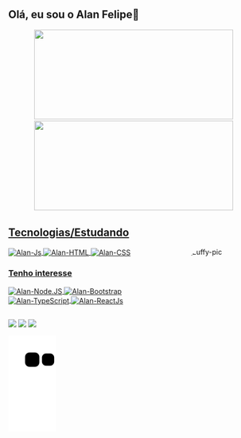 ## Olá, eu sou o Alan Felipe👋

<div align="center">
  <a href="https://github.com/alanfljesus">
  <img height="180em" width="400em"src="https://github-readme-stats.vercel.app/api?username=alanfljesus&show_icons=true&theme=dracula&include_all_commits=true&count_private=true"/>
  <img height="180em" width="400em" src="https://github-readme-stats.vercel.app/api/top-langs/?username=alanfljesus&layout=compact&langs_count=7&theme=dracula"/>
</div>
  
  
 ## Tecnologias/Estudando
  
  <div style="display: inline_block">
  <img align="center" title="JavaScript" alt="Alan-Js" height="30" width="40" src="https://xesque.rocketseat.dev/platform/tech/javascript.svg">
  <img align="center" title="HTML5" alt="Alan-HTML" height="30" width="40" src="https://xesque.rocketseat.dev/platform/tech/html5.svg">
  <img align="center" title="CSS3" alt="Alan-CSS" height="30" width="40" src="https://xesque.rocketseat.dev/platform/tech/css3.svg">  
   <img align="right" alt="Luffy-pic" height="150" width="150" style="border-radius:50px;" 
  src="https://c.tenor.com/fCvgrro-iaMAAAAd/luffy-gif-ep982-luffy.gif">
  </div>
    

 ### Tenho interesse 
 
  <div style="display: inline_block">
   <img align="center" title="Node.js" alt="Alan-Node.JS" height="30" width="40" src="https://xesque.rocketseat.dev/platform/tech/node.svg">
   <img align="center" title="Bootstrap" alt="Alan-Bootstrap" height="30" width="40" src="https://xesque.rocketseat.dev/platform/tech/bootstrap.svg">
   <img align="center" title="TypeScript" alt="Alan-TypeScript" height="30" width="40" src="https://xesque.rocketseat.dev/platform/tech/typescript.svg">
   <img align="center" title="ReactJs" alt="Alan-ReactJs" height="30" width="40" src="https://xesque.rocketseat.dev/platform/tech/reactjs.svg"> 
  </div>

  ##
 
  <div> 
<a href="https://www.instagram.com/alanflj014/" target="_blank"><img src="https://img.shields.io/badge/-Instagram-%23E4405F?style=for-the-badge&logo=instagram&logoColor=white" target="_blank"></a>
<a href = "mailto:alanfljesus@hotmail.com"><img src="https://img.shields.io/badge/-Gmail-%23333?style=for-the-badge&logo=gmail&logoColor=white" target="_blank"></a>
<a href="https://www.linkedin.com/in/alanfelipejesus/" target="_blank"><img src="https://img.shields.io/badge/-LinkedIn-%230077B5?style=for-the-badge&logo=linkedin&logoColor=white" target="_blank"></a> 

 
  ![Snake animation](https://github.com/rafaballerini/rafaballerini/blob/output/github-contribution-grid-snake.svg) 
    
</div>
  
